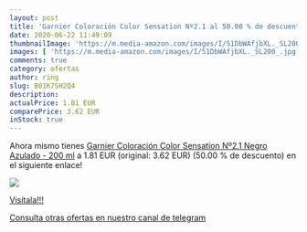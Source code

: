 ```yaml
---
layout: post
title: 'Garnier Coloración Color Sensation Nº2.1 al 50.00 % de descuento'
date: 2020-06-22 11:49:09
thumbnailImage: 'https://m.media-amazon.com/images/I/51DbWAfjbXL._SL200_.jpg'
images: [ 'https://m.media-amazon.com/images/I/51DbWAfjbXL._SL200_.jpg' ]
comments: true
category: ofertas
author: ring
slug: B01K7SH2Q4
description:
actualPrice: 1.81 EUR
comparePrice: 3.62 EUR
inStock: true
---
```


Ahora mismo tienes [Garnier Coloración Color Sensation Nº2.1 Negro Azulado - 200 ml](https://www.amazon.com/dp/B01K7SH2Q4/?tag=redken08-20) a 1.81 EUR (original: 3.62 EUR) (50.00 %  de descuento) en el siguiente enlace!

[![](https://m.media-amazon.com/images/I/51DbWAfjbXL._SL200_.jpg)](https://www.amazon.com/dp/B01K7SH2Q4/?tag=redken08-20)

[Visítala!!!](https://www.amazon.com/dp/B01K7SH2Q4/?tag=redken08-20)

[Consulta otras ofertas en nuestro canal de telegram](https://t.me/s/ofertas25)
